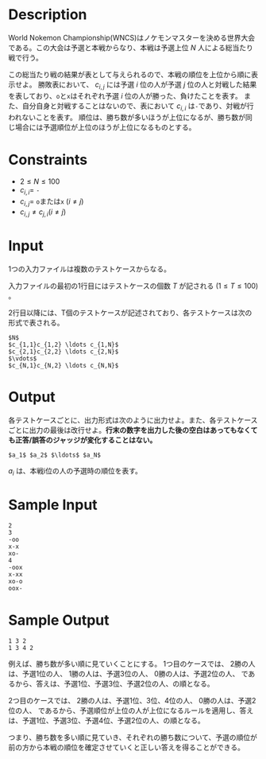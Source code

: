 # Description

World Nokemon Championship(WNCS)はノケモンマスターを決める世界大会である。この大会は予選と本戦からなり、本戦は予選上位 $N$ 人による総当たり戦で行う。

この総当たり戦の結果が表として与えられるので、本戦の順位を上位から順に表示せよ。
勝敗表において、 $c_{i,j}$ には予選 $i$ 位の人が予選 $j$ 位の人と対戦した結果を表しており、`o`と`x`はそれぞれ予選 $i$ 位の人が勝った、負けたことを表す。
また、自分自身と対戦することはないので、表において $c_{i,i}$ は`-`であり、対戦が行われないことを表す。
順位は、勝ち数が多いほうが上位になるが、勝ち数が同じ場合には予選順位が上位のほうが上位になるものとする。

# Constraints

- $2 \le N \le 100$
- $c_{i,i} =$ `-`
- $c_{i,j} =$ `o`または`x` $(i \neq j)$
- $c_{i,j} \neq c_{j,i}(i \neq j)$

# Input
1つの入力ファイルは複数のテストケースからなる。

入力ファイルの最初の1行目にはテストケースの個数 $T$ が記される $(1 \le T \le 100)$ 。

2行目以降には、T個のテストケースが記述されており、各テストケースは次の形式で表される。

```
$N$
$c_{1,1}c_{1,2} \ldots c_{1,N}$
$c_{2,1}c_{2,2} \ldots c_{2,N}$
$\vdots$
$c_{N,1}c_{N,2} \ldots c_{N,N}$
```

# Output
各テストケースごとに、出力形式は次のように出力せよ。また、各テストケースごとに出力の最後は改行せよ。**行末の数字を出力した後の空白はあってもなくても正答/誤答のジャッジが変化することはない。**

```
$a_1$ $a_2$ $\ldots$ $a_N$
```

$a_i$ は、本戦i位の人の予選時の順位を表す。

# Sample Input

```
2
3
-oo
x-x
xo-
4
-oox
x-xx
xo-o
oox-
```

# Sample Output

```
1 3 2
1 3 4 2
```

例えば、勝ち数が多い順に見ていくことにする。
1つ目のケースでは、
2勝の人は、予選1位の人、
1勝の人は、予選3位の人、
0勝の人は、予選2位の人、
であるから、答えは、予選1位、予選3位、予選2位の人、の順となる。

2つ目のケースでは、
2勝の人は、予選1位、3位、4位の人、
0勝の人は、予選2位の人、
であるから、予選順位が上位の人が上位になるルールを適用し、答えは、予選1位、予選3位、予選4位、予選2位の人、の順となる。

つまり、勝ち数を多い順に見ていき、それぞれの勝ち数について、予選の順位が前の方から本戦の順位を確定させていくと正しい答えを得ることができる。
